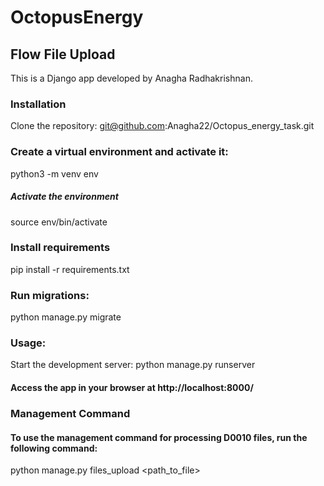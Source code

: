 # OctopusEnergy
## Flow File Upload
This is a Django app developed by Anagha Radhakrishnan.

### Installation
Clone the repository: git@github.com:Anagha22/Octopus_energy_task.git

### Create a virtual environment and activate it:
python3 -m venv env
##### Activate the environment
source env/bin/activate

### Install requirements
pip install -r requirements.txt

### Run migrations: 
python manage.py migrate

### Usage:
Start the development server: python manage.py runserver
#### Access the app in your browser at http://localhost:8000/

### Management Command
#### To use the management command for processing D0010 files, run the following command:

python manage.py files_upload <path_to_file>
